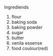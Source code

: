 Ingrediends
1. flour
2. baking soda
3. baking powder
4. sugar
5. butter
6. venila essense
7. food coulour(red)